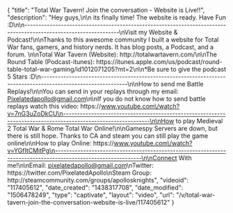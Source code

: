 {
    "title": "Total War Tavern! Join the conversation - Website is Live!!",
    "description": "Hey guys,\n\n its finally time! The website is ready.   Have Fun :D\n\n----------------------------------------------------------------------------------------------------------------\nVisit my Website & Podcast!\n\nThanks to this awesome community I built a website for Total War fans, gamers, and history nerds.  It has blog posts, a Podcast, and a forum.  \n\nTotal War Tavern (Website): http:\/\/totalwartavern.com\/\n\nThe Round Table (Podcast-itunes): https:\/\/itunes.apple.com\/us\/podcast\/round-table-total-war-gaming\/id1012071205?mt=2\n\n*Be sure to give the podcast 5 Stars :D\n-------------------------------------------------------------------------------------------------------------\n\nHow to send me Battle Replays!\n\nYou can send in your replays through my email: Pixelatedapollo@gmail.com\n\nIf you do not know how to send battle replays watch this video: https:\/\/www.youtube.com\/watch?v=7nG3uZoDkCU\n-------------------------------------------------------------------------------------------------------------\n\nHow to play Medieval 2 Total War & Rome Total War Online!\n\nGamespy Servers are down, but there is still hope.  Thanks to CA and steam you can still play the game online\n\nHow to play Online: https:\/\/www.youtube.com\/watch?v=YGfItCMitPg\n-------------------------------------------------------------------------------------------------------------\n\nConnect With me!\n\nEmail: pixelatedapollo@gmail.com\nTwitter: https:\/\/twitter.com\/PixelatedApollo\nSteam Group:  http:\/\/steamcommunity.com\/groups\/apollosknights",
    "videoid": "117405612",
    "date_created": "1438317708",
    "date_modified": "1506478249",
    "type": "captivate",
    "layout": "video",
    "url": "\/v\/total-war-tavern-join-the-conversation-website-is-live\/117405612"
}